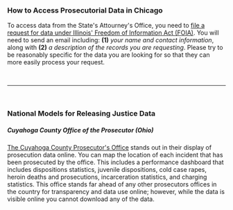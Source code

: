 ### How to Access Prosecutorial Data in Chicago

To access data from the State's Attourney's Office, you need to [file a request for data under Illinois' Freedom of Information Act (FOIA)](http://www.statesattorney.org/about_the_office.html). You will need to send an email including: **(1)** *your name and contact information*, along with **(2)** *a description of the records you are requesting*. Please try to be reasonably specific for the data you are looking for so that they can more easily process your request.

<br><hr><br>


### National Models for Releasing Justice Data  

##### Cuyahoga County Office of the Prosecutor (Ohio)

[The Cuyahoga County Prosecutor's Office](http://prosecutor.cuyahogacounty.us/en-US/benchmarks-data.aspx) stands out in their display of prosecution data online. You can map the location of each incident that has been prosecuted by the office. This includes a performance dashboard that includes dispositions statistics, juvenile dispositions, cold case rapes, heroin deaths and prosecutions, incarceration statistics, and charging statistics. This office stands far ahead of any other prosecutors offices in the country for transparency and data use online; however, while the data is visible online you cannot download any of the data.  